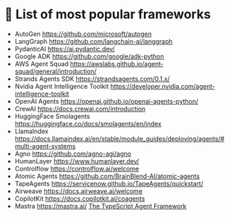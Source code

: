# 🧠 List of most popular frameworks
- AutoGen https://github.com/microsoft/autogen
- LangGraph https://github.com/langchain-ai/langgraph
- PydanticAI  https://ai.pydantic.dev/
- Google ADK https://github.com/google/adk-python
- AWS Agent Squad https://awslabs.github.io/agent-squad/general/introduction/
- Strands Agents SDK https://strandsagents.com/0.1.x/
- Nvidia Agent Intelligence Toolkit https://developer.nvidia.com/agent-intelligence-toolkit
- OpenAI Agents https://openai.github.io/openai-agents-python/
- CrewAI https://docs.crewai.com/introduction
- HuggingFace Smolagents https://huggingface.co/docs/smolagents/en/index
- LlamaIndex https://docs.llamaindex.ai/en/stable/module_guides/deploying/agents/#multi-agent-systems
- Agno https://github.com/agno-agi/agno
- HumanLayer https://www.humanlayer.dev/
- Controlflow https://controlflow.ai/welcome
- Atomic Agents https://github.com/BrainBlend-AI/atomic-agents
- TapeAgents https://servicenow.github.io/TapeAgents/quickstart/
- Airweave https://docs.airweave.ai/welcome
- CopilotKit https://docs.copilotkit.ai/coagents
- Mastra https://mastra.ai/ [The TypeScript Agent Framework
](https://mastra.ai/en/docs)
